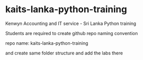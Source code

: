 # kaits-lanka-python-training
Kenwyn Accounting and IT service - Sri Lanka Python training

Students are required to create github repo naming convention

repo name: kaits-lanka-python-training

and create same folder structure and add the labs there